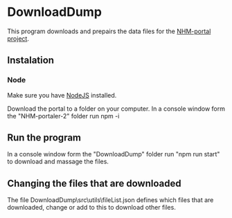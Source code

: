 # DownloadDump
This program downloads and prepairs the data files for the [NHM-portal project](https://github.com/gunnhilm/NHM-portaler-2).

## Instalation

### Node
Make sure you have [NodeJS](https://nodejs.org/en/) installed.

Download the portal to a folder on your computer. In a console window form the "NHM-portaler-2" folder run npm -i

## Run the program

In a console window form the "DownloadDump" folder run "npm run start" to download and massage the files.

## Changing the files that are downloaded

The file DownloadDump\src\utils\fileList.json defines which files that are downloaded, change or add to this to download other files.


